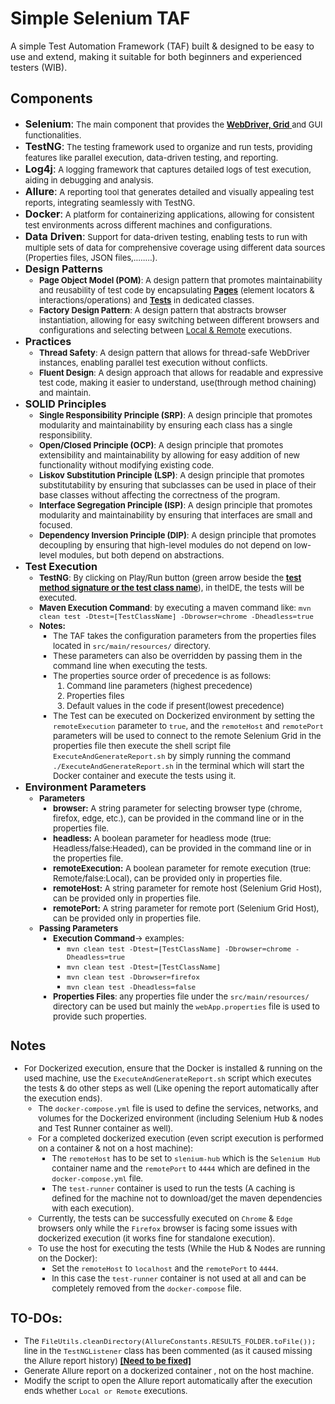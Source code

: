 # Simple Selenium TAF

A simple Test Automation Framework (TAF) built & designed to be easy to use and extend, making it suitable for both beginners and experienced testers (WIB).

## Components
- <font size=3>**Selenium**:</font> <font size=2>The main component that provides the <u> **WebDriver, Grid** </u> and GUI functionalities.
- <font size=3>**TestNG**:</font> <font size=2>The testing framework used to organize and run tests, providing features like parallel execution, data-driven testing, and reporting.
- <font size=3>**Log4j**:</font> <font size=2>A logging framework that captures detailed logs of test execution, aiding in debugging and analysis. 
- <font size=3>**Allure**:</font> <font size=2>A reporting tool that generates detailed and visually appealing test reports, integrating seamlessly with TestNG.
- <font size=3>**Docker**:</font> <font size=2>A platform for containerizing applications, allowing for consistent test environments across different machines and configurations.
- <font size=3>**Data Driven**:</font> <font size=2>Support for data-driven testing, enabling tests to run with multiple sets of data for comprehensive coverage using different data sources (Properties files, JSON files,........).
- <font size=3>**Design Patterns**</font>
  - <font size=2>**Page Object Model (POM)**:</font> <font size=2>A design pattern that promotes maintainability and reusability of test code by encapsulating <u>**Pages**</u> (element locators & interactions/operations) and <u>**Tests**</u> in dedicated classes.
  - <font size=2>**Factory Design Pattern**:</font> <font size=2>A design pattern that abstracts browser instantiation, allowing for easy switching between different browsers and configurations and selecting between <u>Local & Remote</u> executions.
- <font size=3>**Practices**</font>
  - <font size=2>**Thread Safety**:</font> <font size=2>A design pattern that allows for thread-safe WebDriver instances, enabling parallel test execution without conflicts.
  - <font size=2>**Fluent Design**:</font> <font size=2>A design approach that allows for readable and expressive test code, making it easier to understand, use(through method chaining) and maintain.
- <font size=3>**SOLID Principles**</font>
  - <font size=2>**Single Responsibility Principle (SRP)**:</font> <font size=2>A design principle that promotes modularity and maintainability by ensuring each class has a single responsibility.
  - <font size=2>**Open/Closed Principle (OCP)**:</font> <font size=2>A design principle that promotes extensibility and maintainability by allowing for easy addition of new functionality without modifying existing code.
  - <font size=2>**Liskov Substitution Principle (LSP)**:</font> <font size=2>A design principle that promotes substitutability by ensuring that subclasses can be used in place of their base classes without affecting the correctness of the program.
  - <font size=2>**Interface Segregation Principle (ISP)**:</font> <font size=2>A design principle that promotes modularity and maintainability by ensuring that interfaces are small and focused.
  - <font size=2>**Dependency Inversion Principle (DIP)**:</font> <font size=2>A design principle that promotes decoupling by ensuring that high-level modules do not depend on low-level modules, but both depend on abstractions.</font>
- <font size=3>**Test Execution**</font>
  - <font size=2>**TestNG**: By clicking on Play/Run button (green arrow beside the <u>**test method signature or the test class name**</u>), in theIDE, the tests will be executed.</font>
  - <font size=2>**Maven Execution Command**: by executing a maven command like: `mvn clean test -Dtest=[TestClassName] -Dbrowser=chrome -Dheadless=true`</font>
  - <font size=2>**Notes:**</font>
    - The TAF takes the configuration parameters from the properties files located in `src/main/resources/` directory.
    - These parameters can also be overridden by passing them in the command line when executing the tests.
    - The properties source order of precedence is as follows:
      1. Command line parameters (highest precedence)
      2. Properties files
      3. Default values in the code if present(lowest precedence)
    - The Test can be executed on Dockerized environment by setting the `remoteExecution` parameter to `true`, and the `remoteHost` and `remotePort` parameters will be used to connect to the remote Selenium Grid in the properties file then execute the shell script file `ExecuteAndGenerateReport.sh` by simply running the command `./ExecuteAndGenerateReport.sh` in the terminal which will start the Docker container and execute the tests using it.
- <font size=3>**Environment Parameters**</font>
    - <font size=2>**Parameters**</font>
      - <font size=2>**browser:** A string parameter for selecting browser type (chrome, firefox, edge, etc.), can be provided in the command line or in the properties file.</font>
      - <font size=2>**headless:** A boolean parameter for headless mode (true: Headless/false:Headed), can be provided in the command line or in the properties file.</font>
      - <font size=2>**remoteExecution:** A boolean parameter for remote execution (true: Remote/false:Local), can be provided only in properties file.</font>
      - <font size=2>**remoteHost:** A string parameter for remote host (Selenium Grid Host), can be provided only in properties file.
      - <font size=2>**remotePort:** A string parameter for remote port (Selenium Grid Host), can be provided only in properties file.</font>
    - <font size=2>**Passing Parameters**</font>
      - <font size=2>**Execution Command**-> examples: 
        - `mvn clean test -Dtest=[TestClassName] -Dbrowser=chrome -Dheadless=true`
        - `mvn clean test -Dtest=[TestClassName]` 
        - `mvn clean test -Dbrowser=firefox` 
        - `mvn clean test -Dheadless=false`</font>
      - <font size=2>**Properties Files**: any properties file under the `src/main/resources/` directory can be used but mainly the `webApp.properties` file is used to provide such properties.</font>

## Notes
- For Dockerized execution, ensure that the Docker is installed & running on the used machine, use the `ExecuteAndGenerateReport.sh` script which executes the tests & do other steps as well (Like opening the report automatically after the execution ends).
    - The `docker-compose.yml` file is used to define the services, networks, and volumes for the Dockerized environment (including Selenium Hub & nodes and Test Runner container as well).
    - For a completed dockerized execution (even script execution is performed on a container & not on a host machine):
        - The `remoteHost` has to be set to `slenium-hub` which is the `Selenium Hub` container name and the `remotePort` to `4444` which are defined in the `docker-compose.yml` file.
        - The `test-runner` container is used to run the tests (A caching is defined for the machine not to download/get the maven dependencies with each execution).
    - Currently, the tests can be successfully executed on `Chrome` & `Edge` browsers only while the `Firefox` browser is facing some issues with dockerized execution (it works fine for standalone execution).
    - To use the host for executing the tests (While the Hub & Nodes are running on the Docker):
        - Set the `remoteHost` to `localhost` and the `remotePort` to `4444`.
        - In this case the `test-runner` container is not used at all and can be completely removed from the `docker-compose` file.
## TO-DOs:
- The `FileUtils.cleanDirectory(AllureConstants.RESULTS_FOLDER.toFile());` line in the `TestNGListener` class has been commented (as it caused missing the Allure report history) <u>**[Need to be fixed]**</u>
- Generate Allure report on a dockerized container , not on the host machine.
- Modify the script to open the Allure report automatically after the execution ends whether `Local or Remote` executions.